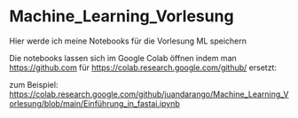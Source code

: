 # Machine_Learning_Vorlesung
Hier werde ich meine Notebooks für die Vorlesung ML speichern

Die notebooks lassen sich im Google Colab öffnen indem man https://github.com für 
https://colab.research.google.com/github/ ersetzt:

zum Beispiel: 
https://colab.research.google.com/github/juandarango/Machine_Learning_Vorlesung/blob/main/Einführung_in_fastai.ipynb
